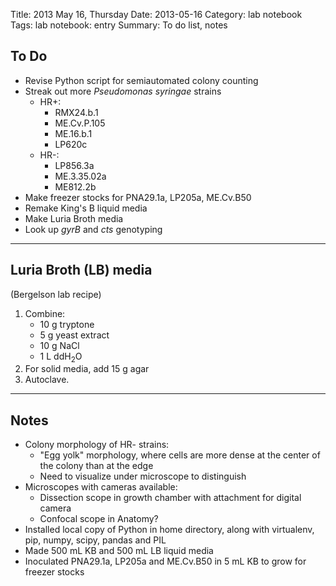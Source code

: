 Title: 2013 May 16, Thursday
Date: 2013-05-16
Category: lab notebook
Tags: lab notebook: entry
Summary: To do list, notes

## To Do ##

- Revise Python script for semiautomated colony counting
- Streak out more _Pseudomonas syringae_ strains
    - HR+:
        - RMX24.b.1
        - ME.Cv.P.105
        - ME.16.b.1
        - LP620c
    - HR-:
        - LP856.3a
        - ME.3.35.02a
        - ME812.2b
- Make freezer stocks for PNA29.1a, LP205a, ME.Cv.B50
- Remake King's B liquid media
- Make Luria Broth media
- Look up _gyrB_ and _cts_ genotyping

***

## Luria Broth (LB) media ##
(Bergelson lab recipe)

1. Combine:
    - 10 g tryptone
    - 5 g yeast extract
    - 10 g NaCl
    - 1 L ddH<sub>2</sub>O
2. For solid media, add 15 g agar
3. Autoclave.

***

## Notes ##

- Colony morphology of HR- strains:
    - "Egg yolk" morphology, where cells are more dense at the center of the
      colony than at the edge
    - Need to visualize under microscope to distinguish
- Microscopes with cameras available:
    - Dissection scope in growth chamber with attachment for digital camera
    - Confocal scope in Anatomy?
- Installed local copy of Python in home directory, along with virtualenv, pip,
  numpy, scipy, pandas and PIL
- Made 500 mL KB and 500 mL LB liquid media
- Inoculated PNA29.1a, LP205a and ME.Cv.B50 in 5 mL KB to grow for freezer
  stocks
